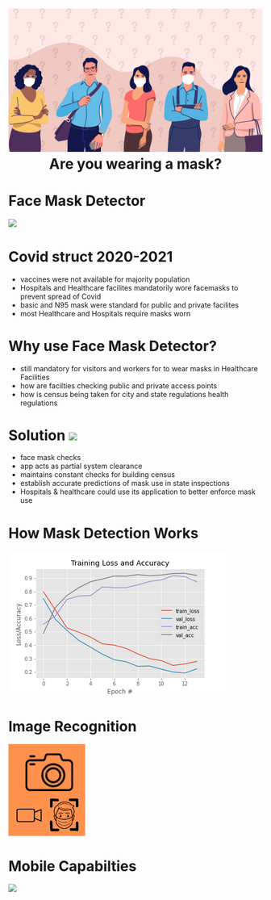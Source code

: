 <h1 align="center">
  <img src="https://raw.githubusercontent.com/shaineb/Face_mask_project3/main/maskrecognition8.jpeg" width="600px"/><br/>
 Are you wearing a mask?
</h1>

 # Face Mask Detector
![](https://tse3.mm.bing.net/th?id=OIP.o6Uy1q8Yv6LQBf1O-NXtwQHaEr&pid=Api&P=0&w=275&h=175)

# Covid struct 2020-2021 
- vaccines were not available for majority population
-  Hospitals and Healthcare facilites mandatorily wore facemasks to prevent spread of Covid
-  basic and N95 mask were standard for public and private facilites
-  most Healthcare and Hospitals require masks worn 
# Why use Face Mask Detector?
- still mandatory for visitors and workers for  to wear masks in Healthcare Facilities
- how are facilties checking public and private access points 
- how  is  census being taken for city and state regulations health regulations
# Solution ![](https://tse2.mm.bing.net/th?id=OIP.ykPkTfJw9Uu8GdonnyX7WQHaIx&pid=Api&P=0&w=300&h=100)
- face mask checks
- app acts as partial system clearance 
- maintains constant checks for building census
- establish accurate predictions of mask use in state inspections
- Hospitals & healthcare could use its application to better enforce mask use
# How Mask Detection Works
![](https://github.com/divya-gh/Face_Mask_Detection/blob/main/Images/MobileNetV2_accracy_plot.png)


# Image Recognition
   ![](https://github.com/divya-gh/Face_Mask_Detection/blob/main/static/Images/camera1.png?raw=true)  
   
   
   
  
  
  
  
  # Mobile Capabilties
 ![](https://tse2.mm.bing.net/th?id=OIP._sZ9rjg9xA2frN_5W7aOJgHaJY&pid=Api&P=0&w=300&h=100)
   
